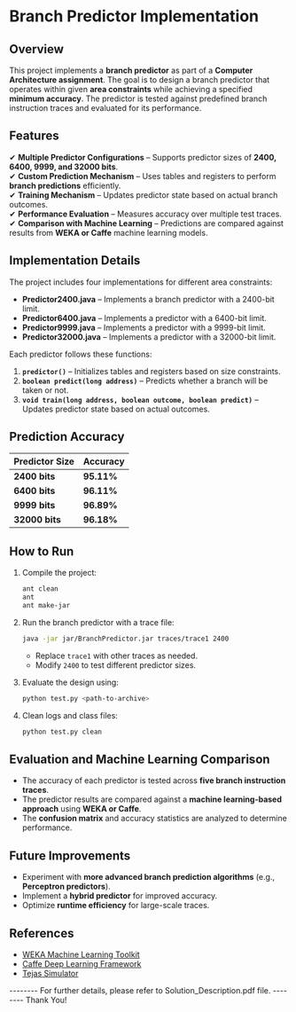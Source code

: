 # Branch Predictor Implementation

## Overview

This project implements a **branch predictor** as part of a **Computer Architecture assignment**. The goal is to design a branch predictor that operates within given **area constraints** while achieving a specified **minimum accuracy**. The predictor is tested against predefined branch instruction traces and evaluated for its performance.

## Features

✔ **Multiple Predictor Configurations** – Supports predictor sizes of **2400, 6400, 9999, and 32000 bits**.  
✔ **Custom Prediction Mechanism** – Uses tables and registers to perform **branch predictions** efficiently.  
✔ **Training Mechanism** – Updates predictor state based on actual branch outcomes.  
✔ **Performance Evaluation** – Measures accuracy over multiple test traces.  
✔ **Comparison with Machine Learning** – Predictions are compared against results from **WEKA or Caffe** machine learning models.  

## Implementation Details

The project includes four implementations for different area constraints:

- **Predictor2400.java** – Implements a branch predictor with a 2400-bit limit.
- **Predictor6400.java** – Implements a predictor with a 6400-bit limit.
- **Predictor9999.java** – Implements a predictor with a 9999-bit limit.
- **Predictor32000.java** – Implements a predictor with a 32000-bit limit.

Each predictor follows these functions:

1. **`predictor()`** – Initializes tables and registers based on size constraints.
2. **`boolean predict(long address)`** – Predicts whether a branch will be taken or not.
3. **`void train(long address, boolean outcome, boolean predict)`** – Updates predictor state based on actual outcomes.

## Prediction Accuracy

| Predictor Size | Accuracy |
|---------------|----------|
| **2400 bits** | **95.11%** |
| **6400 bits** | **96.11%** |
| **9999 bits** | **96.89%** |
| **32000 bits** | **96.18%** |

## How to Run

1. Compile the project:
   ```bash
   ant clean
   ant
   ant make-jar
   ```
2. Run the branch predictor with a trace file:
   ```bash
   java -jar jar/BranchPredictor.jar traces/trace1 2400
   ```
   - Replace `trace1` with other traces as needed.
   - Modify `2400` to test different predictor sizes.

3. Evaluate the design using:
   ```bash
   python test.py <path-to-archive>
   ```

4. Clean logs and class files:
   ```bash
   python test.py clean
   ```

## Evaluation and Machine Learning Comparison

- The accuracy of each predictor is tested across **five branch instruction traces**.
- The predictor results are compared against a **machine learning-based approach** using **WEKA or Caffe**.
- The **confusion matrix** and accuracy statistics are analyzed to determine performance.

## Future Improvements

- Experiment with **more advanced branch prediction algorithms** (e.g., **Perceptron predictors**).
- Implement a **hybrid predictor** for improved accuracy.
- Optimize **runtime efficiency** for large-scale traces.

## References

- [WEKA Machine Learning Toolkit](https://www.cs.waikato.ac.nz/ml/weka/)  
- [Caffe Deep Learning Framework](http://caffe.berkeleyvision.org/)  
- [Tejas Simulator](http://www.cse.iitd.ac.in/tejas/install.html)

-------- For further details, please refer to Solution_Description.pdf file. --------
Thank You!
